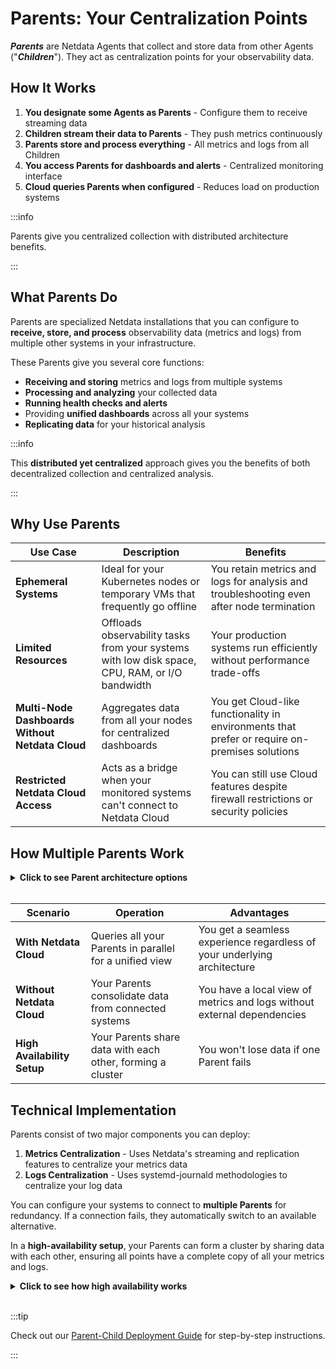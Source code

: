 # Parents: Your Centralization Points

***Parents*** are Netdata Agents that collect and store data from other Agents ("***Children***"). They act as centralization points for your observability data.

## How It Works

1. **You designate some Agents as Parents** - Configure them to receive streaming data
2. **Children stream their data to Parents** - They push metrics continuously
3. **Parents store and process everything** - All metrics and logs from all Children
4. **You access Parents for dashboards and alerts** - Centralized monitoring interface
5. **Cloud queries Parents when configured** - Reduces load on production systems

:::info

Parents give you centralized collection with distributed architecture benefits.

:::

## What Parents Do

Parents are specialized Netdata installations that you can configure to **receive, store, and process** observability data (metrics and logs) from multiple other systems in your infrastructure.

These Parents give you several core functions:

* **Receiving and storing** metrics and logs from multiple systems
* **Processing and analyzing** your collected data
* **Running health checks and alerts**
* Providing **unified dashboards** across all your systems
* **Replicating data** for your historical analysis

:::info

This **distributed yet centralized** approach gives you the benefits of both decentralized collection and centralized analysis.

:::

## Why Use Parents

| Use Case                                        | Description                                                                                    | Benefits                                                                                      |
|-------------------------------------------------|------------------------------------------------------------------------------------------------|-----------------------------------------------------------------------------------------------|
| **Ephemeral Systems**                           | Ideal for your Kubernetes nodes or temporary VMs that frequently go offline                    | You retain metrics and logs for analysis and troubleshooting even after node termination      |
| **Limited Resources**                           | Offloads observability tasks from your systems with low disk space, CPU, RAM, or I/O bandwidth | Your production systems run efficiently without performance trade-offs                        |
| **Multi-Node Dashboards Without Netdata Cloud** | Aggregates data from all your nodes for centralized dashboards                                 | You get Cloud-like functionality in environments that prefer or require on-premises solutions |
| **Restricted Netdata Cloud Access**             | Acts as a bridge when your monitored systems can't connect to Netdata Cloud                    | You can still use Cloud features despite firewall restrictions or security policies           |

## How Multiple Parents Work

<details>
<summary><strong>Click to see Parent architecture options</strong></summary><br/>

```mermaid
flowchart TB
    subgraph architectures["Parent Architecture Options"]
        direction TB

        subgraph single["Single Parent"]
            SP[SP]
            SC1[SC1]
            SC2[SC2]
            SC3[SC3]
            SP("**Parent**<br/>All data in one place")
            SC1("Child 1")
            SC2("Child 2")
            SC3("Child 3")
            SC1 --> SP
            SC2 --> SP
            SC3 --> SP
        end

        subgraph multiple["Multiple Parents"]
            MP1[MP1]
            MP2[MP2]
            MC1[MC1]
            MC2[MC2]
            MC3[MC3]
            MC4[MC4]
            MP1("**Parent 1**<br/>Region/Team A")
            MP2("**Parent 2**<br/>Region/Team B")
            MC1("Child 1")
            MC2("Child 2")
            MC3("Child 3")
            MC4("Child 4")
            MC1 --> MP1
            MC2 --> MP1
            MC3 --> MP2
            MC4 --> MP2
        end

        subgraph ha["High Availability"]
            HP1[HP1]
            HP2[HP2]
            HC1[HC1]
            HC2[HC2]
            HP1("**Parent 1**<br/>Active")
            HP2("**Parent 2**<br/>Active")
            HC1("Child 1")
            HC2("Child 2")
            HC1 --> HP1
            HC2 --> HP1
            HC1 -.-> HP2
            HC2 -.-> HP2
            HP1 <--> HP2
        end
    end

    classDef parent fill: #f3e8ff, stroke: #9b59b6, stroke-width: 2px, color: #2c3e50, rx: 10, ry: 10
    classDef child fill: #e8f5e8, stroke: #27ae60, stroke-width: 2px, color: #2c3e50, rx: 10, ry: 10
    classDef subgraphStyle fill: #f8f9fa, stroke: #6c757d, stroke-width: 2px, color: #2c3e50, rx: 15, ry: 15
    classDef innerStyle fill: #f0f8ff, stroke: #87ceeb, stroke-width: 2px, color: #2c3e50, rx: 12, ry: 12
    class SP parent
    class MP1 parent
    class MP2 parent
    class HP1 parent
    class HP2 parent
    class SC1 child
    class SC2 child
    class SC3 child
    class MC1 child
    class MC2 child
    class MC3 child
    class MC4 child
    class HC1 child
    class HC2 child
    class architectures subgraphStyle
    class single innerStyle
    class multiple innerStyle
    class ha innerStyle
```

</details><br/>

| Scenario                    | Operation                                                  | Advantages                                                               |
|-----------------------------|------------------------------------------------------------|--------------------------------------------------------------------------|
| **With Netdata Cloud**      | Queries all your Parents in parallel for a unified view    | You get a seamless experience regardless of your underlying architecture |
| **Without Netdata Cloud**   | Your Parents consolidate data from connected systems       | You have a local view of metrics and logs without external dependencies  |
| **High Availability Setup** | Your Parents share data with each other, forming a cluster | You won't lose data if one Parent fails                                  |

## Technical Implementation

Parents consist of two major components you can deploy:

1. **Metrics Centralization** - Uses Netdata's streaming and replication features to centralize your metrics data
2. **Logs Centralization** - Uses systemd-journald methodologies to centralize your log data

You can configure your systems to connect to **multiple Parents** for redundancy. If a connection fails, they automatically switch to an available alternative.

In a **high-availability setup**, your Parents can form a cluster by sharing data with each other, ensuring all points have a complete copy of all your metrics and logs.

<details>
<summary><strong>Click to see how high availability works</strong></summary><br/>

```mermaid
flowchart TB
    NC[NC]
    NC("**Netdata Cloud**<br/>Queries available Parents")

    subgraph infrastructure["Your Infrastructure"]
        direction TB
        P1[P1]
        P2[P2]
        C1[C1]
        C2[C2]
        C3[C3]
        C4[C4]
        P1("**Parent 1**<br/>Active")
        P2("**Parent 2**<br/>Active")
        C1("Child 1")
        C2("Child 2")
        C3("Child 3")
        C4("Child 4")
        C1 -->|primary| P1
        C2 -->|primary| P1
        C3 -->|primary| P2
        C4 -->|primary| P2
        C1 -.->|failover| P2
        C2 -.->|failover| P2
        C3 -.->|failover| P1
        C4 -.->|failover| P1
        P1 <-->|sync| P2
    end

    NC <--> P1
    NC <--> P2
    classDef cloud fill: #e8f4fd, stroke: #4a90e2, stroke-width: 2px, color: #2c3e50, rx: 10, ry: 10
    classDef parent fill: #f3e8ff, stroke: #9b59b6, stroke-width: 2px, color: #2c3e50, rx: 10, ry: 10
    classDef child fill: #e8f5e8, stroke: #27ae60, stroke-width: 2px, color: #2c3e50, rx: 10, ry: 10
    classDef subgraphStyle fill: #f8f9fa, stroke: #6c757d, stroke-width: 2px, color: #2c3e50, rx: 15, ry: 15
    class NC cloud
    class P1 parent
    class P2 parent
    class C1 child
    class C2 child
    class C3 child
    class C4 child
    class infrastructure subgraphStyle
```

</details><br/>

:::tip

Check out our [Parent-Child Deployment Guide](/docs/deployment-guides/deployment-with-centralization-points.md) for step-by-step instructions.

:::
